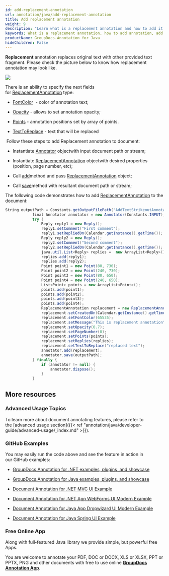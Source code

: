 ```yaml
---
id: add-replacement-annotation
url: annotation/java/add-replacement-annotation
title: Add replacement annotation
weight: 9
description: "Learn what is a replacement annotation and how to add it to a document programmatically using GroupDocs.Annotation for Java."
keywords: What is a replacement annotation, how to add annotation, add replacement annotation
productName: GroupDocs.Annotation for Java
hideChildren: False
---
```

**Replacement** annotation replaces original text with other provided text fragment. Please check the picture below to know how replacement annotation may look like. 

![](annotation/java/images/add-replacement-annotation.png)

There is an ability to specify the next fields for [ReplacementAnnotation](https://apireference.groupdocs.com/java/annotation/com.groupdocs.annotation.models.annotationmodels/ReplacementAnnotation) type:

*   [FontColor](https://apireference.groupdocs.com/annotation/java/com.groupdocs.annotation.models.annotationmodels/HighlightAnnotation#getFontColor())  - color of annotation text;
    
*   [Opacity](https://apireference.groupdocs.com/annotation/java/com.groupdocs.annotation.models.annotationmodels/AreaAnnotation#getOpacity()) - allows to set annotation opacity;
    
*   [Points](https://apireference.groupdocs.com/annotation/java/com.groupdocs.annotation.models.annotationmodels/HighlightAnnotation#getPoints()) - annotation positions set by array of points.
    
*   [TextToReplace](https://apireference.groupdocs.com/annotation/java/com.groupdocs.annotation.models.annotationmodels/ReplacementAnnotation#getTextToReplace()) - text that will be replaced 
    

 Follow these steps to add Replacement annotation to document:  

*   Instantiate [Annotator](https://apireference.groupdocs.com/java/annotation/com.groupdocs.annotation/Annotator) objectwith input document path or stream;
    
*   Instantiate [ReplacementAnnotation](https://apireference.groupdocs.com/java/annotation/com.groupdocs.annotation.models.annotationmodels/ReplacementAnnotation) objectwith desired properties (position, page number, etc);
    
*   Call [add](https://apireference.groupdocs.com/java/annotation/com.groupdocs.annotation/Annotator#add(com.groupdocs.annotation.models.annotationmodels.AnnotationBase))method and pass [ReplacementAnnotation](https://apireference.groupdocs.com/java/annotation/com.groupdocs.annotation.models.annotationmodels/ReplacementAnnotation) object;
    
*   Call [save](https://apireference.groupdocs.com/java/annotation/com.groupdocs.annotation/Annotator#save(java.io.InputStream))method with resultant document path or stream;
    

The following code demonstrates how to add [ReplacementAnnotation](https://apireference.groupdocs.com/java/annotation/com.groupdocs.annotation.models.annotationmodels/ReplacementAnnotation) to the document:

```csharp
String outputPath = Constants.getOutputFilePath("AddTextStrikeoutAnnotation", FilenameUtils.getExtension(Constants.INPUT));
            final Annotator annotator = new Annotator(Constants.INPUT);
            try {
                Reply reply1 = new Reply();
                reply1.setComment("First comment");
                reply1.setRepliedOn(Calendar.getInstance().getTime());
                Reply reply2 = new Reply();
                reply2.setComment("Second comment");
                reply2.setRepliedOn(Calendar.getInstance().getTime());
                java.util.List<Reply> replies =  new ArrayList<Reply>();
                replies.add(reply1);
                replies.add(reply2);
                Point point1 = new Point(80, 730);
                Point point2 = new Point(240, 730);
                Point point3 = new Point(80, 650);
                Point point4 = new Point(240, 650);
                List<Point> points = new ArrayList<Point>();
                points.add(point1);
                points.add(point2);
                points.add(point3);
                points.add(point4);
                ReplacementAnnotation replacement = new ReplacementAnnotation();
                replacement.setCreatedOn(Calendar.getInstance().getTime());
                replacement.setFontColor(65535);
                replacement.setMessage("This is replacement annotation");
                replacement.setOpacity(0.7);
                replacement.setPageNumber(0);
                replacement.setPoints(points);
                replacement.setReplies(replies);
                replacement.setTextToReplace("replaced text");
                annotator.add(replacement);
                annotator.save(outputPath);
            } finally {
                if (annotator != null) {
                    annotator.dispose();
                }
            }
```

## More resources

### Advanced Usage Topics

To learn more about document annotating features, please refer to the [advanced usage section]({{< ref "annotation/java/developer-guide/advanced-usage/_index.md" >}}).

### GitHub Examples

You may easily run the code above and see the feature in action in our GitHub examples:

*   [GroupDocs.Annotation for .NET examples, plugins, and showcase](https://github.com/groupdocs-annotation/GroupDocs.Annotation-for-.NET)
    
*   [GroupDocs.Annotation for Java examples, plugins, and showcase](https://github.com/groupdocs-annotation/GroupDocs.Annotation-for-Java)
    
*   [Document Annotation for .NET MVC UI Example](https://github.com/groupdocs-annotation/GroupDocs.Annotation-for-.NET-MVC) 
    
*   [Document Annotation for .NET App WebForms UI Modern Example](https://github.com/groupdocs-annotation/GroupDocs.Annotation-for-.NET-WebForms)
    
*   [Document Annotation for Java App Dropwizard UI Modern Example](https://github.com/groupdocs-annotation/GroupDocs.Annotation-for-Java-Dropwizard)
    
*   [Document Annotation for Java Spring UI Example](https://github.com/groupdocs-annotation/GroupDocs.Annotation-for-Java-Spring)
    

### Free Online App

Along with full-featured Java library we provide simple, but powerful free Apps.

You are welcome to annotate your PDF, DOC or DOCX, XLS or XLSX, PPT or PPTX, PNG and other documents with free to use online **[GroupDocs Annotation App](https://products.groupdocs.app/annotation)**.
